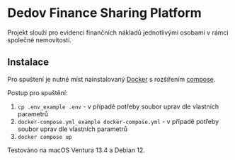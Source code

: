 # Dedov Finance Sharing Platform

Projekt slouží pro evidenci finančních nákladů jednotlivými osobami v rámci společné nemovitosti.

## Instalace

Pro spuštení je nutné míst nainstalovaný [Docker](https://docs.docker.com/engine/install/) s rozšířením [compose](https://docs.docker.com/compose/install/).

Postup pro spuštění:
1. `cp .env_example .env` - v případě potřeby soubor uprav dle vlastních parametrů
2. `docker-compose.yml_example docker-compose.yml` - v případě potřeby soubor uprav dle vlastních parametrů
3. `docker compose up`

Testováno na macOS Ventura 13.4 a Debian 12.